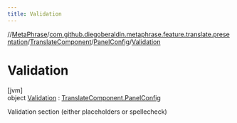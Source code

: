 ```yaml
---
title: Validation
---
```

//[MetaPhrase](../../../../../index.html)/[com.github.diegoberaldin.metaphrase.feature.translate.presentation](../../../index.html)/[TranslateComponent](../../index.html)/[PanelConfig](../index.html)/[Validation](index.html)



# Validation



[jvm]\
object [Validation](index.html) : [TranslateComponent.PanelConfig](../index.html)

Validation section (either placeholders or spellecheck)


